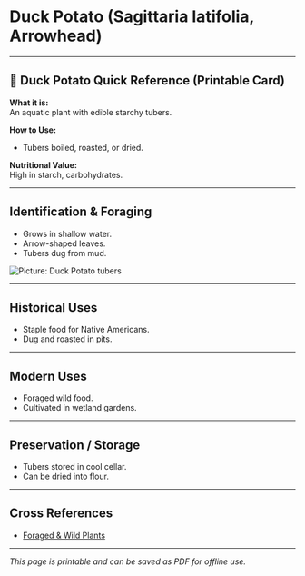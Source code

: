 # Duck Potato (Sagittaria latifolia, Arrowhead)

---

## 📜 Duck Potato Quick Reference (Printable Card)

**What it is:**  
An aquatic plant with edible starchy tubers.  

**How to Use:**  
- Tubers boiled, roasted, or dried.  

**Nutritional Value:**  
High in starch, carbohydrates.  

---

## Identification & Foraging  

- Grows in shallow water.  
- Arrow-shaped leaves.  
- Tubers dug from mud.  

![Picture: Duck Potato tubers](placeholder-duck-potato.jpg)

---

## Historical Uses  

- Staple food for Native Americans.  
- Dug and roasted in pits.  

---

## Modern Uses  

- Foraged wild food.  
- Cultivated in wetland gardens.  

---

## Preservation / Storage  

- Tubers stored in cool cellar.  
- Can be dried into flour.  

---

## Cross References  

- [Foraged & Wild Plants](plants-index.md)  

---

*This page is printable and can be saved as PDF for offline use.*
